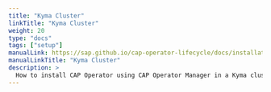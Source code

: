 ```yaml
---
title: "Kyma Cluster"
linkTitle: "Kyma Cluster"
weight: 20
type: "docs"
tags: ["setup"]
manualLink: https://sap.github.io/cap-operator-lifecycle/docs/installation/kyma-cluster/
manualLinkTitle: "Kyma Cluster"
description: >
  How to install CAP Operator using CAP Operator Manager in a Kyma cluster
---
```


